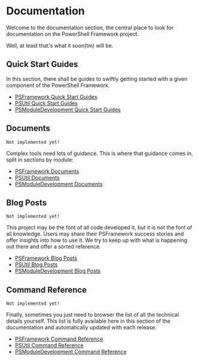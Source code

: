 # Documentation

Welcome to the documentation section, the central place to look for documentation on the PowerShell Framework project.

Well, at least that's what it soon(tm) will be.

## Quick Start Guides

In this section, there shall be guides to swiftly getting started with a given component of the PowerShell Framework.

 - [PSFramework Quick Start Guides](http://psframework.org/documentation/quickstart/psframework.html)
 - [PSUtil Quick Start Guides](http://psframework.org/documentation/quickstart/psutil.html)
 - [PSModuleDevelopment Quick Start Guides](http://psframework.org/documentation/quickstart/psmoduledevelopment.html)

## Documents

```
Not implemented yet!
```

Complex tools need lots of guidance. This is where that guidance comes in, split in sections by module:

 - [PSFramework Documents](http://psframework.org/documentation/documents/psframework.html)
 - [PSUtil Documents](http://psframework.org/documentation/documents/psutil.html)
 - [PSModuleDevelopment Documents](http://psframework.org/documentation/documents/psmoduledevelopment.html)

## Blog Posts

```
Not implemented yet!
```

This project may be the font of all code developed it, but it is not the font of all knowledge. Users may share their PSFramework success stories and offer insights into how to use it. We try to keep up with what is happening out there and offer a sorted reference.

 - [PSFramework Blog Posts](http://psframework.org/documentation/blog/psframework.html)
 - [PSUtil Blog Posts](http://psframework.org/documentation/blog/psutil.html)
 - [PSModuleDevelopment Blog Posts](http://psframework.org/documentation/blog/psmoduledevelopment.html)

## Command Reference

```
Not implemented yet!
```

Finally, sometimes you just need to browser the list of all the technical details yourself. This list is fully available here in this section of the documentation and automatically updated with each release.

 - [PSFramework Command Reference](http://psframework.org/documentation/commands/psframework.html)
 - [PSUtil Command Reference](http://psframework.org/documentation/commands/psutil.html)
 - [PSModuleDevelopment Command Reference](http://psframework.org/documentation/commands/psmoduledevelopment.html)